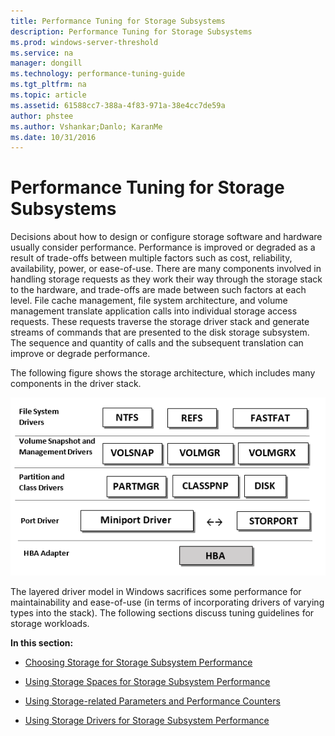 ```yaml
---
title: Performance Tuning for Storage Subsystems
description: Performance Tuning for Storage Subsystems
ms.prod: windows-server-threshold
ms.service: na
manager: dongill
ms.technology: performance-tuning-guide
ms.tgt_pltfrm: na
ms.topic: article
ms.assetid: 61588cc7-388a-4f83-971a-38e4cc7de59a
author: phstee
ms.author: Vshankar;Danlo; KaranMe
ms.date: 10/31/2016
---
```


# Performance Tuning for Storage Subsystems


Decisions about how to design or configure storage software and hardware usually consider performance. Performance is improved or degraded as a result of trade-offs between multiple factors such as cost, reliability, availability, power, or ease-of-use. There are many components involved in handling storage requests as they work their way through the storage stack to the hardware, and trade-offs are made between such factors at each level. File cache management, file system architecture, and volume management translate application calls into individual storage access requests. These requests traverse the storage driver stack and generate streams of commands that are presented to the disk storage subsystem. The sequence and quantity of calls and the subsequent translation can improve or degrade performance.

The following figure shows the storage architecture, which includes many components in the driver stack.

![storage driver stack](../media/performance-tuning/perftune-guide-storage-subsystem.png)

The layered driver model in Windows sacrifices some performance for maintainability and ease-of-use (in terms of incorporating drivers of varying types into the stack). The following sections discuss tuning guidelines for storage workloads.

**In this section:**

-   [Choosing Storage for Storage Subsystem Performance](./Section_5.1-choosing-storage-for-storage-subsystem-performance.md)

-   [Using Storage Spaces for Storage Subsystem Performance](./Section_5.2-using-storage-spaces-for-storage-subsystem-performance.md)

-   [Using Storage-related Parameters and Performance Counters](./Section_5.3-using-storage-related-parameters-and-performance-counters.md)

-   [Using Storage Drivers for Storage Subsystem Performance](./Section_5.4-using-storage-drivers-for-storage-subsystem-performance.md)
